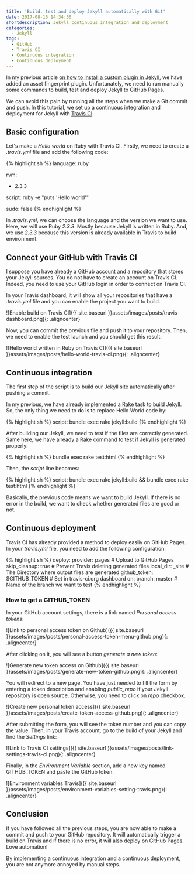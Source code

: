 ```yaml
---
title: 'Build, test and deploy Jekyll automatically with Git'
date: 2017-08-15 14:34:56
shortdescription: Jekyll continuous integration and deployment
categories:
  - Jekyll
tags:
  - GitHub
  - Travis CI
  - Continuous integration
  - Continuous deployment
---
```

In my previous article <a href="{{ site.baseurl }}how-to-install-a-custom-plugin-in-Jekyll/" target="_blank">on how to install a custom plugin in Jekyll</a>, we have added an asset fingerprint plugin. Unfortunately, we need to run manually some commands to build, test and deploy Jekyll to GitHub Pages.

We can avoid this pain by running all the steps when we make a Git commit and push. In this tutorial, we set up a continuous integration and deployment for Jekyll with <a href="https://travis-ci.org/" target="_blank">Travis CI</a>.

## Basic configuration

Let's make a *Hello world* on Ruby with Travis CI. Firstly, we need to create a *.travis.yml* file and add the following code:

{% highlight sh %}
language: ruby

rvm:
  - 2.3.3

script: ruby -e "puts 'Hello world'"

sudo: false
{% endhighlight %}

In *.travis.yml*, we can choose the language and the version we want to use. Here, we will use Ruby *2.3.3*. Mostly because Jekyll is written in Ruby. And, we use *2.3.3* because this version is already available in Travis to build environment.

## Connect your GitHub with Travis CI

I suppose you have already a GitHub account and a repository that stores your Jekyll sources. You do not have to create an account on Travis CI. Indeed, you need to use your GitHub login in order to connect on Travis CI.

In your Travis dashboard, it will show all your repositories that have a *.travis.yml* file and you can enable the project you want to build.

![Enable build on Travis CI]({{ site.baseurl }}assets/images/posts/travis-dashboard.png){: .aligncenter}

Now, you can commit the previous file and push it to your repository. Then, we need to enable the test launch and you should get this result:

![Hello world written in Ruby on Travis CI]({{ site.baseurl }}assets/images/posts/hello-world-travis-ci.png){: .aligncenter}

## Continuous integration

The first step of the script is to build our Jekyll site automatically after pushing a commit.

In my previous, we have already implemented a Rake task to build Jekyll. So, the only thing we need to do is to replace Hello World code by:

{% highlight sh %}
script: bundle exec rake jekyll:build
{% endhighlight %}

After building our Jekyll, we need to test if the files are correctly generated. Same here, we have already a Rake command to test if Jekyll is generated properly:

{% highlight sh %}
bundle exec rake test:html
{% endhighlight %}

Then, the *script* line becomes:

{% highlight sh %}
script: bundle exec rake jekyll:build && bundle exec rake test:html
{% endhighlight %}

Basically, the previous code means we want to build Jekyll. If there is no error in the build, we want to check whether generated files are good or not.

## Continuous deployment

Travis CI has already provided a method to deploy easily on GitHub Pages. In your *travis.yml* file, you need to add the following configuration:

{% highlight sh %}
deploy:
  provider: pages # Upload to GitHub Pages
  skip_cleanup: true # Prevent Travis deleting generated files
  local_dir: _site # The Directory where output files are generated
  github_token: $GITHUB_TOKEN # Set in travis-ci.org dashboard
  on:
    branch: master # Name of the branch we want to test
{% endhighlight %}

### How to get a GITHUB_TOKEN

In your GitHub account settings, there is a link named *Personal access tokens*:

![Link to personal access token on Github]({{ site.baseurl }}assets/images/posts/personal-access-token-menu-github.png){: .aligncenter}

After clicking on it, you will see a button *generate a new token*:

![Generate new token access on Github]({{ site.baseurl }}assets/images/posts/generate-new-token-github.png){: .aligncenter}

You will redirect to a new page. You have just needed to fill the form by entering a token description and enabling *public_repo* if your Jekyll repository is open source. Otherwise, you need to click on *repo* checkbox.


![Create new personal token access]({{ site.baseurl }}assets/images/posts/create-token-access-github.png){: .aligncenter}

After submitting the form, you will see the token number and you can copy the value. Then, in your Travis account, go to the build of your Jekyll and find the *Settings* link:

![Link to Travis CI settings]({{ site.baseurl }}assets/images/posts/link-settings-travis-ci.png){: .aligncenter}

Finally, in the *Environment Variable* section, add a new key named GITHUB_TOKEN and paste the GitHub token:

![Environment variables Travis]({{ site.baseurl }}assets/images/posts/environment-variables-setting-travis.png){: .aligncenter}

## Conclusion

If you have followed all the previous steps, you are now able to make a commit and push to your GitHub repository. It will automatically trigger a build on Travis and if there is no error, it will also deploy on GitHub Pages. Love automation!

By implementing a continuous integration and a continuous deployment, you are not anymore annoyed by manual steps.
